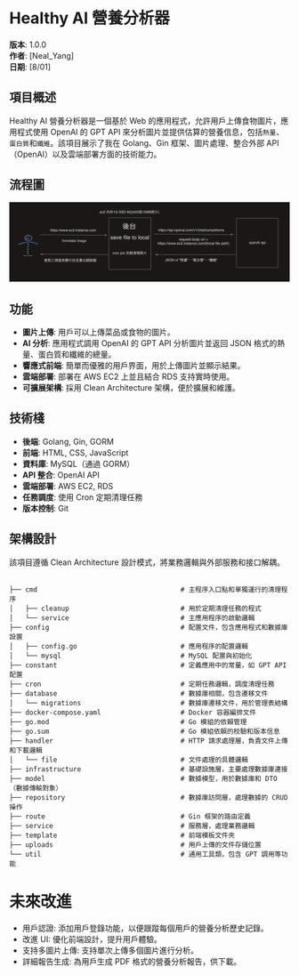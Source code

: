 # Healthy AI 營養分析器

**版本**: 1.0.0  
**作者**: [Neal_Yang]  
**日期**: [8/01]

## 項目概述

Healthy AI 營養分析器是一個基於 Web 的應用程式，允許用戶上傳食物圖片，應用程式使用 OpenAI 的 GPT API 來分析圖片並提供估算的營養信息，包括`熱量`、`蛋白質`和`纖維`。該項目展示了我在 Golang、Gin 框架、圖片處理、整合外部 API（OpenAI）以及雲端部署方面的技術能力。

## 流程圖

![流程圖](flow.png)

## 功能

- **圖片上傳**: 用戶可以上傳菜品或食物的圖片。
- **AI 分析**: 應用程式調用 OpenAI 的 GPT API 分析圖片並返回 JSON 格式的熱量、蛋白質和纖維的總量。
- **響應式前端**: 簡單而優雅的用戶界面，用於上傳圖片並顯示結果。
- **雲端部署**: 部署在 AWS EC2 上並且結合 RDS 支持實時使用。
- **可擴展架構**: 採用 Clean Architecture 架構，便於擴展和維護。

## 技術棧

- **後端**: Golang, Gin, GORM
- **前端**: HTML, CSS, JavaScript 
- **資料庫**: MySQL（通過 GORM）
- **API 整合**: OpenAI API
- **雲端部署**: AWS EC2, RDS
- **任務調度**: 使用 Cron 定期清理任務
- **版本控制**: Git

## 架構設計

該項目遵循 Clean Architecture 設計模式，將業務邏輯與外部服務和接口解耦。

```plaintext

├── cmd                                    # 主程序入口點和單獨運行的清理程序
│   ├── cleanup                            # 用於定期清理任務的程式
│   └── service                            # 主應用程序的啟動邏輯
├── config                                 # 配置文件，包含應用程式和數據庫設置
│   ├── config.go                          # 應用程序的配置邏輯
│   └── mysql                              # MySQL 配置與初始化
├── constant                               # 定義應用中的常量，如 GPT API 配置
├── cron                                   # 定期任務邏輯，調度清理任務
├── database                               # 數據庫相關，包含遷移文件
│   └── migrations                         # 數據庫遷移文件，用於管理表結構
├── docker-compose.yaml                    # Docker 容器編排文件
├── go.mod                                 # Go 模組的依賴管理
├── go.sum                                 # Go 模組依賴的校驗和版本信息
├── handler                                # HTTP 請求處理層，負責文件上傳和下載邏輯
│   └── file                               # 文件處理的具體邏輯
├── infrastructure                         # 基礎設施層，主要處理數據庫連接
├── model                                  # 數據模型，用於數據庫和 DTO（數據傳輸對象）
├── repository                             # 數據庫訪問層，處理數據的 CRUD 操作
├── route                                  # Gin 框架的路由定義
├── service                                # 服務層，處理業務邏輯
├── template                               # 前端模板文件夾
├── uploads                                # 用戶上傳的文件存儲位置
└── util                                   # 通用工具類，包含 GPT 調用等功能
```

# 未來改進
- 用戶認證: 添加用戶登錄功能，以便跟蹤每個用戶的營養分析歷史記錄。
- 改進 UI: 優化前端設計，提升用戶體驗。
- 支持多圖片上傳: 支持單次上傳多個圖片進行分析。
- 詳細報告生成: 為用戶生成 PDF 格式的營養分析報告，供下載。


   
